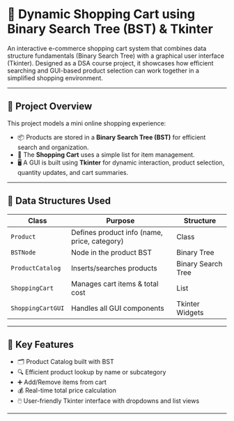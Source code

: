 # 🛒 Dynamic Shopping Cart using Binary Search Tree (BST) & Tkinter

An interactive e-commerce shopping cart system that combines data structure fundamentals (Binary Search Tree) with a graphical user interface (Tkinter). Designed as a DSA course project, it showcases how efficient searching and GUI-based product selection can work together in a simplified shopping environment.

---

## 📌 Project Overview

This project models a mini online shopping experience:

- 📦 Products are stored in a **Binary Search Tree (BST)** for efficient search and organization.
- 🧾 The **Shopping Cart** uses a simple list for item management.
- 🖥️ A GUI is built using **Tkinter** for dynamic interaction, product selection, quantity updates, and cart summaries.

---

## 🧠 Data Structures Used

| Class | Purpose | Structure |
|-------|---------|-----------|
| `Product` | Defines product info (name, price, category) | Class |
| `BSTNode` | Node in the product BST | Binary Tree |
| `ProductCatalog` | Inserts/searches products | Binary Search Tree |
| `ShoppingCart` | Manages cart items & total cost | List |
| `ShoppingCartGUI` | Handles all GUI components | Tkinter Widgets |

---

## 🎯 Key Features

- 🗂️ Product Catalog built with BST  
- 🔍 Efficient product lookup by name or subcategory  
- ➕ Add/Remove items from cart  
- 💰 Real-time total price calculation  
- 🖱️ User-friendly Tkinter interface with dropdowns and list views

---
